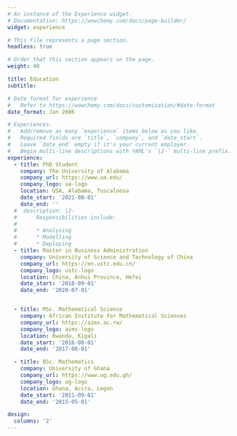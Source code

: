 ```yaml
---
# An instance of the Experience widget.
# Documentation: https://wowchemy.com/docs/page-builder/
widget: experience

# This file represents a page section.
headless: true

# Order that this section appears on the page.
weight: 40

title: Education
subtitle:

# Date format for experience
#   Refer to https://wowchemy.com/docs/customization/#date-format
date_format: Jan 2006

# Experiences.
#   Add/remove as many `experience` items below as you like.
#   Required fields are `title`, `company`, and `date_start`.
#   Leave `date_end` empty if it's your current employer.
#   Begin multi-line descriptions with YAML's `|2-` multi-line prefix.
experience:
  - title: PhD Student
    company: The University of Alabama
    company_url: https://www.ua.edu/
    company_logo: ua-logo
    location: USA, Alabama, Tuscaloosa
    date_start: '2021-08-01'
    date_end: ''
  #  description: |2-
  #      Responsibilities include:
  #      
  #      * Analysing
  #      * Modelling
  #      * Deploying
  - title: Master in Business Administration
    company: University of Science and Technology of China
    company_url: https://en.ustc.edu.cn/
    company_logo: ustc-logo
    location: China, Anhui Province, Hefei
    date_start: '2018-09-01'
    date_end: '2020-07-01'       


  - title: MSc. Mathematical Science
    company: African Institute for Mathematical Sciences
    company_url: https://aims.ac.rw/
    company_logo: aims-logo
    location: Rwanda, Kigali
    date_start: '2016-08-01'
    date_end: '2017-06-01' 

  - title: BSc. Mathematics
    company: University of Ghana
    company_url: https://www.ug.edu.gh/
    company_logo: ug-logo
    location: Ghana, Accra, Legon
    date_start: '2011-09-01'
    date_end: '2015-05-01' 

design:
  columns: '2'
---
```

